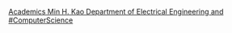 [Academics   Min H. Kao Department of Electrical Engineering and #ComputerScience](https://qi.tc/qi/119502)